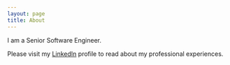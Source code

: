 ```yaml
---
layout: page
title: About
---
```

I am a Senior Software Engineer.

Please visit my [LinkedIn](http://uk.linkedin.com/in/pierpaolociarravano/en) profile to read about my professional experiences.


